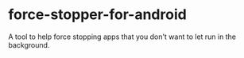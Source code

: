 # force-stopper-for-android

A tool to help force stopping apps that you don't want to let run in the background.
